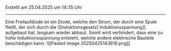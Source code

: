Erstellt am 25.04.2025 um 14:35 Uhr

---
Eine Freilaufdiode ist ein Diode, welche den Strom, der durch eine Spule fließt, der sich durch die [[Induktionsgesetz| Induktionsspannung]] aufgebaut hat, langsam wieder abbaut. 
Somit wird verhindert, dass eine zu hohe Induktionsspannung entsteht, welche andere elektrische Bauteile beschädigen kann.
![[Pasted image 20250425143618.png]]